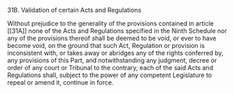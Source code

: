 31B. Validation of certain Acts and Regulations

Without prejudice to the generality of the provisions contained in article [[31A]]  none of the Acts and Regulations specified in the Ninth Schedule nor any of the provisions thereof shall be deemed to be void, or ever to have become void, on the ground that such Act, Regulation or provision is inconsistent with, or takes away or abridges any of the rights conferred by, any provisions of this Part, and notwithstanding any judgment, decree or order of any court or Tribunal to the contrary, each of the said Acts and Regulations shall, subject to the power of any competent Legislature to repeal or amend it, continue in force.

